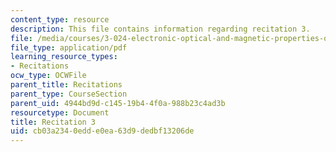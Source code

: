 ```yaml
---
content_type: resource
description: This file contains information regarding recitation 3.
file: /media/courses/3-024-electronic-optical-and-magnetic-properties-of-materials-spring-2013/cb03a2340edde0ea63d9dedbf13206de_MIT3_024S13_2012rec3.pdf
file_type: application/pdf
learning_resource_types:
- Recitations
ocw_type: OCWFile
parent_title: Recitations
parent_type: CourseSection
parent_uid: 4944bd9d-c145-19b4-4f0a-988b23c4ad3b
resourcetype: Document
title: Recitation 3
uid: cb03a234-0edd-e0ea-63d9-dedbf13206de
---
```


